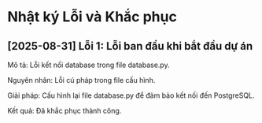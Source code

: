 # Nhật ký Lỗi và Khắc phục

## [2025-08-31] Lỗi 1: Lỗi ban đầu khi bắt đầu dự án

Mô tả: Lỗi kết nối database trong file database.py.

Nguyên nhân: Lỗi cú pháp trong file cấu hình.

Giải pháp: Cấu hình lại file database.py để đảm bảo kết nối đến PostgreSQL.

Kết quả: Đã khắc phục thành công.
